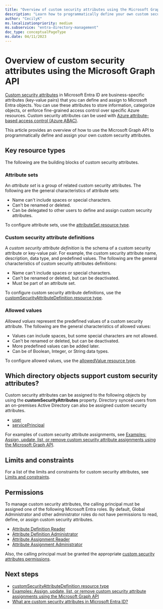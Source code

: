 ```yaml
---
title: "Overview of custom security attributes using the Microsoft Graph API"
description: "Learn how to programmatically define your own custom security attributes and assign them to Microsoft Entra objects using the Microsoft Graph API."
author: "CecilyK"
ms.localizationpriority: medium
ms.subservice: "entra-directory-management"
doc_type: conceptualPageType
ms.date: 04/11/2023
---
```


# Overview of custom security attributes using the Microsoft Graph API

[Custom security attributes](/azure/active-directory/fundamentals/custom-security-attributes-overview) in Microsoft Entra ID are business-specific attributes (key-value pairs) that you can define and assign to Microsoft Entra objects. You can use these attributes to store information, categorize objects, or enforce fine-grained access control over specific Azure resources. Custom security attributes can be used with [Azure attribute-based access control (Azure ABAC)](/azure/role-based-access-control/conditions-overview).

This article provides an overview of how to use the Microsoft Graph API to programmatically define and assign your own custom security attributes.

## Key resource types

The following are the building blocks of custom security attributes.

### Attribute sets

An *attribute set* is a group of related custom security attributes. The following are the general characteristics of attribute sets:

+ Name can't include spaces or special characters.
+ Can't be renamed or deleted.
+ Can be delegated to other users to define and assign custom security attributes.

To configure attribute sets, use the [attributeSet resource type](attributeset.md).

### Custom security attribute definitions

A *custom security attribute definition* is the schema of a custom security attribute or key-value pair. For example, the custom security attribute name, description, data type, and predefined values. The following are the general characteristics of custom security attributes definitions:

+ Name can't include spaces or special characters.
+ Can't be renamed or deleted, but can be deactivated.
+ Must be part of an attribute set.

To configure custom security attribute definitions, use the [customSecurityAttributeDefinition resource type](customsecurityattributedefinition.md).

### Allowed values

*Allowed values* represent the predefined values of a custom security attribute. The following are the general characteristics of allowed values:

+ Values can include spaces, but some special characters are not allowed.
+ Can't be renamed or deleted, but can be deactivated.
+ More predefined values can be added later.
+ Can be of Boolean, Integer, or String data types.

To configure allowed values, use the [allowedValue resource type](allowedvalue.md).

## Which directory objects support custom security attributes?

Custom security attributes can be assigned to the following objects by using the **customSecurityAttributes** property. Directory synced users from an on-premises Active Directory can also be assigned custom security attributes.

+ [user](/graph/api/resources/user?view=graph-rest-v1.0&preserve-view=true)
+ [servicePrincipal](/graph/api/resources/serviceprincipal?view=graph-rest-v1.0&preserve-view=true)

For examples of custom security attribute assignments, see [Examples: Assign, update, list, or remove custom security attribute assignments using the Microsoft Graph API](/graph/custom-security-attributes-examples).

## Limits and constraints

For a list of the limits and constraints for custom security attributes, see [Limits and constraints](/azure/active-directory/fundamentals/custom-security-attributes-overview#limits-and-constraints).

## Permissions

To manage custom security attributes, the calling principal must be assigned one of the following Microsoft Entra roles. By default, Global Administrator and other administrator roles do not have permissions to read, define, or assign custom security attributes.

+ [Attribute Definition Reader](/entra/identity/role-based-access-control/permissions-reference#attribute-definition-reader)
+ [Attribute Definition Administrator](/entra/identity/role-based-access-control/permissions-reference#attribute-definition-administrator)
+ [Attribute Assignment Reader](/entra/identity/role-based-access-control/permissions-reference#attribute-assignment-reader)
+ [Attribute Assignment Administrator](/entra/identity/role-based-access-control/permissions-reference#attribute-assignment-administrator)

Also, the calling principal must be granted the appropriate [custom security attributes permissions](/graph/permissions-reference#custom-security-attributes-permissions).

## Next steps

+ [customSecurityAttributeDefinition resource type](/graph/api/resources/customsecurityattributedefinition)
+ [Examples: Assign, update, list, or remove custom security attribute assignments using the Microsoft Graph API](/graph/custom-security-attributes-examples)
+ [What are custom security attributes in Microsoft Entra ID?](/azure/active-directory/fundamentals/custom-security-attributes-overview)
